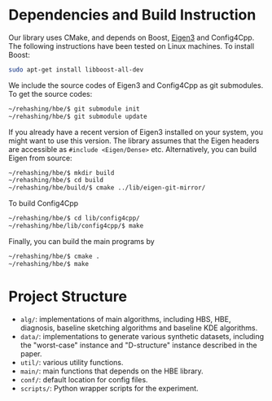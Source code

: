 # Dependencies and Build Instruction
Our library uses CMake, and depends on Boost, [Eigen3](http://eigen.tuxfamily.org/index.php?title=Main_Page) and Config4Cpp. The following instructions have been tested on Linux machines. To install Boost:
```sh
sudo apt-get install libboost-all-dev
```

We include the source codes of Eigen3 and Config4Cpp as git submodules. To get the source codes:
```sh
~/rehashing/hbe/$ git submodule init
~/rehashing/hbe/$ git submodule update
```

If you already have a recent version of Eigen3 installed on your system, you might want to use this version. The library assumes that the Eigen headers are accessible as `#include <Eigen/Dense>` etc. Alternatively, you can build Eigen from source:
```sh
~/rehashing/hbe/$ mkdir build
~/rehashing/hbe/$ cd build
~/rehashing/hbe/build/$ cmake ../lib/eigen-git-mirror/
```
To build Config4Cpp
```sh
~/rehashing/hbe/$ cd lib/config4cpp/
~/rehashing/hbe/lib/config4cpp/$ make
```

Finally, you can build the main programs by
```sh
~/rehashing/hbe/$ cmake .
~/rehashing/hbe/$ make
```

# Project Structure
- ```alg/```: implementations of main algorithms, including HBS, HBE, diagnosis, baseline sketching algorithms and baseline KDE algorithms.
- ```data/```: implementations to generate various synthetic datasets, including the "worst-case" instance and "D-structure" instance described in the paper.
- ```util/```: various utility functions.
- ```main/```: main functions that depends on the HBE library.
- ```conf/```: default location for config files.
- ```scripts/```: Python wrapper scripts for the experiment.


